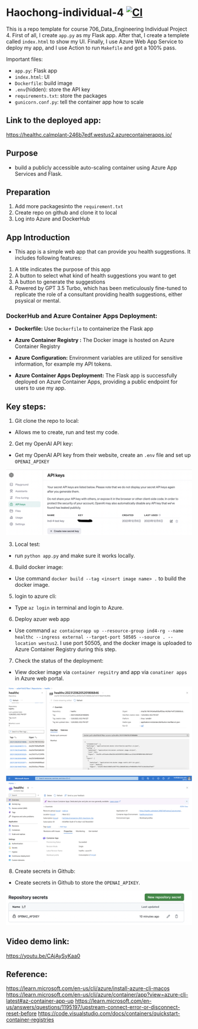 # Haochong-individual-4 [![CI](https://github.com/nogibjj/Haochong-Individual-4/actions/workflows/cicd.yml/badge.svg)](https://github.com/nogibjj/Haochong-Individual-4/actions/workflows/cicd.yml)
This is a repo template for course 706_Data_Engineering Individual Project 4. First of all, I create `app.py` as my Flask app. After that, I create a templete called `index.html` to show my UI. Finally, I use Azure Web App Service to deploy my app, and I use Action to run `Makefile` and got a 100% pass. 

Important files:
* `app.py`: Flask app
* `index.html`: UI
* `Dockerfile`: build image
* `.env`(hidden): store the API key
* `requirements.txt`: store the packages
* `gunicorn.conf.py`: tell the container app how to scale

## Link to the deployed app:
https://healthc.calmplant-246b7edf.westus2.azurecontainerapps.io/

## Purpose
- build a publicly accessible auto-scaling container using Azure App Services and Flask.

## Preparation 
1. Add more packagesinto the `requirement.txt`
2. Create repo on github and clone it to local
2. Log into Azure and DockerHub 

## App Introduction
- This app is a simple web app that can provide you health suggestions. It includes following features:
1. A title indicates the purpose of this app
2. A button to select what kind of health suggestions you want to get
3. A button to generate the suggestions
4. Powered by GPT 3.5 Turbo, which has been meticulously fine-tuned to replicate the role of a consultant providing health suggestions, either psysical or mental.

### DockerHub and Azure Container Apps Deployment:

- **Dockerfile:** Use `Dockerfile` to containerize the Flask app

- **Azure Container Registry :** The Docker image is hosted on Azure Container Registry

- **Azure Configuration:** Environment variables are utilized for sensitive information, for example my API tokens. 

- **Azure Container Apps Deployment:** The Flask app is successfully deployed on Azure Container Apps, providing a public endpoint for users to use my app.

## Key steps:
1. Git clone the repo to local:
- Allows me to create, run and test my code.

2. Get my OpenAI API key:
- Get my OpenAI API key from their website, create an `.env` file and set up `OPENAI_APIKEY`

![Alt text](apikey.png)

3. Local test:
- run `python app.py` and make sure it works locally. 

4. Build docker image:
- Use command `docker build --tag <insert image name> .` to build the docker image.

5. login to azure cli:
- Type `az login` in terminal and login to Azure.

6. Deploy azuer web app
- Use command `az containerapp up --resource-group ind4-rg --name healthc --ingress external --target-port 50505 --source . --location westus2`. I use port 50505, and the docker image is uploaded to Azure Container Registry during this step.

7. Check the status of the deployment:
- View docker image via `container regsitry` and app via `conatiner apps` in Azure web portal.

![Alt text](<container regsitry.png>)

![Alt text](<conatiner apps.png>)

8. Create secrets in Github:
- Create secrets in Github to store the `OPENAI_APIKEY`.

![Alt text](secret.png)


## Video demo link:
https://youtu.be/CAjAySyKaa0

## Reference:
https://learn.microsoft.com/en-us/cli/azure/install-azure-cli-macos
https://learn.microsoft.com/en-us/cli/azure/container/app?view=azure-cli-latest#az-container-app-up
https://learn.microsoft.com/en-us/answers/questions/1195197/upstream-connect-error-or-disconnect-reset-before
https://code.visualstudio.com/docs/containers/quickstart-container-registries